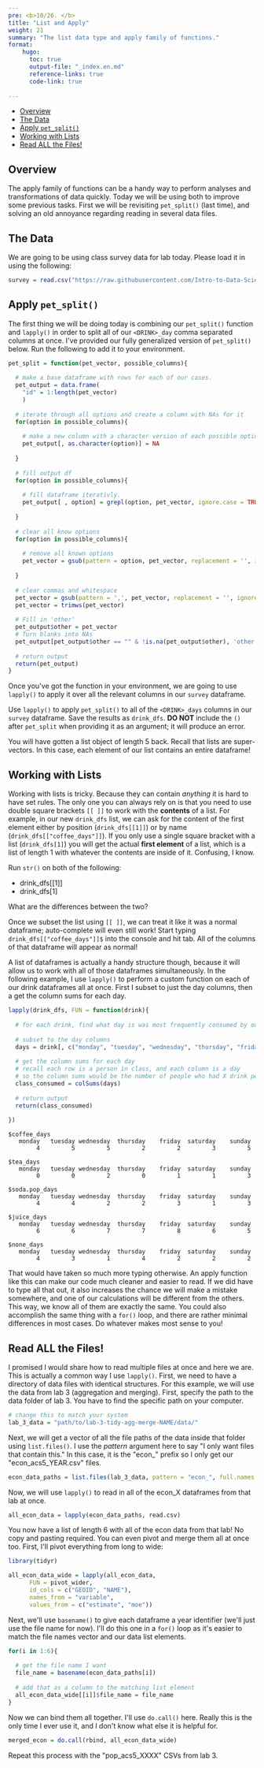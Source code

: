 ```yaml
---
pre: <b>10/26. </b>
title: "List and Apply"
weight: 21
summary: "The list data type and apply family of functions."
format:
    hugo:
      toc: true
      output-file: "_index.en.md"
      reference-links: true
      code-link: true
      
---
```




-   [Overview][]
-   [The Data][]
-   [Apply `pet_split()`][]
-   [Working with Lists][]
-   [Read ALL the Files!][]

## Overview

The apply family of functions can be a handy way to perform analyses and transformations of data quickly. Today we will be using both to improve some previous tasks. First we will be revisiting `pet_split()` (last time), and solving an old annoyance regarding reading in several data files.

## The Data

We are going to be using class survey data for lab today. Please load it in using the following:

``` r
survey = read.csv("https://raw.githubusercontent.com/Intro-to-Data-Science-Template/intro_to_data_science_reader/main/content/class_worksheets/4_r_rstudio/data/survey_data.csv")
```

## Apply `pet_split()`

The first thing we will be doing today is combining our `pet_split()` function and `lapply()` in order to split all of our `<DRINK>_day` comma separated columns at once. I've provided our fully generalized version of `pet_split()` below. Run the following to add it to your environment.

``` r
pet_split = function(pet_vector, possible_columns){
  
  # make a base dataframe with rows for each of our cases.
  pet_output = data.frame(
    "id" = 1:length(pet_vector)
    )
  
  # iterate through all options and create a column with NAs for it
  for(option in possible_columns){
    
    # make a new column with a character version of each possible option.
    pet_output[, as.character(option)] = NA
    
  }
  
  # fill output df
  for(option in possible_columns){
    
    # fill dataframe iterativly.
    pet_output[ , option] = grepl(option, pet_vector, ignore.case = TRUE)
    
  }
  
  # clear all know options
  for(option in possible_columns){
    
    # remove all known options
    pet_vector = gsub(pattern = option, pet_vector, replacement = '', ignore.case = TRUE)
    
  }
  
  # clear commas and whitespace
  pet_vector = gsub(pattern = ',', pet_vector, replacement = '', ignore.case = TRUE)
  pet_vector = trimws(pet_vector)
  
  # Fill in 'other'
  pet_output$other = pet_vector
  # Turn blanks into NAs
  pet_output[pet_output$other == "" & !is.na(pet_output$other), 'other'] = NA
  
  # return output
  return(pet_output)
}
```

Once you've got the function in your environment, we are going to use `lapply()` to apply it over all the relevant columns in our `survey` dataframe.

<div class="question">

Use `lapply()` to apply `pet_split()` to all of the `<DRINK>_days` columns in our `survey` dataframe. Save the results as `drink_dfs`. **DO NOT** include the `()` after `pet_split` when providing it as an argument; it will produce an error.

</div>

You will have gotten a list object of length 5 back. Recall that lists are super-vectors. In this case, each element of our list contains an entire dataframe!

## Working with Lists

Working with lists is tricky. Because they can contain *anything* it is hard to have set rules. The only one you can always rely on is that you need to use double square brackets `[[ ]]` to work with the **contents** of a list. For example, in our new `drink_dfs` list, we can ask for the content of the first element either by position (`drink_dfs[[1]]`) or by name (`drink_dfs[["coffee_days"]]`). If you only use a single square bracket with a list (`drink_dfs[1]`) you will get the actual **first element** of a list, which is a list of length 1 with whatever the contents are inside of it. Confusing, I know.

<div class="question">

Run `str()` on both of the following:

-   drink_dfs\[\[1\]\]
-   drink_dfs\[1\]

What are the differences between the two?

</div>

Once we subset the list using `[[ ]]`, we can treat it like it was a normal dataframe; auto-complete will even still work! Start typing `drink_dfs[["coffee_days"]]$` into the console and hit tab. All of the columns of that dataframe will appear as normal!

A list of dataframes is actually a handy structure though, because it will allow us to work with all of those dataframes simultaneously. In the following example, I use `lapply()` to perform a custom function on each of our drink dataframes all at once. First I subset to just the day columns, then a get the column sums for each day.

``` r
lapply(drink_dfs, FUN = function(drink){
  
  # for each drink, find what day is was most frequently consumed by our class
  
  # subset to the day columns
  days = drink[, c("monday", "tuesday", "wednesday", "thursday", "friday", "saturday", "sunday")]
  
  # get the column sums for each day
  # recall each row is a person in class, and each column is a day
  # so the column sums would be the number of people who had X drink per day
  class_consumed = colSums(days)
  
  # return output
  return(class_consumed)
  
})
```

    $coffee_days
       monday   tuesday wednesday  thursday    friday  saturday    sunday 
            4         5         5         2         2         3         5 

    $tea_days
       monday   tuesday wednesday  thursday    friday  saturday    sunday 
            0         0         2         0         1         1         3 

    $soda.pop_days
       monday   tuesday wednesday  thursday    friday  saturday    sunday 
            4         4         2         2         3         1         3 

    $juice_days
       monday   tuesday wednesday  thursday    friday  saturday    sunday 
            6         6         7         7         8         6         5 

    $none_days
       monday   tuesday wednesday  thursday    friday  saturday    sunday 
            4         3         1         4         2         2         2 

That would have taken so much more typing otherwise. An apply function like this can make our code much cleaner and easier to read. If we did have to type all that out, it also increases the chance we will make a mistake somewhere, and one of our calculations will be different from the others. This way, we know all of them are exactly the same. You could also accomplish the same thing with a `for()` loop, and there are rather minimal differences in most cases. Do whatever makes most sense to you!

## Read ALL the Files!

I promised I would share how to read multiple files at once and here we are. This is actually a common way I use `lapply()`. First, we need to have a directory of data files with identical structures. For this example, we will use the data from lab 3 (aggregation and merging). First, specify the path to the data folder of lab 3. You have to find the specific path on your computer.

``` r
# change this to match your system
lab_3_data = "path/to/lab-3-tidy-agg-merge-NAME/data/"
```

Next, we will get a vector of all the file paths of the data inside that folder using `list.files()`. I use the *pattern* argument here to say "I only want files that contain this." In this case, it is the "econ\_" prefix so I only get our "econ_acs5_YEAR.csv" files.

``` r
econ_data_paths = list.files(lab_3_data, pattern = "econ_", full.names = TRUE)
```

Now, we will use `lapply()` to read in all of the econ_X dataframes from that lab at once.

``` r
all_econ_data = lapply(econ_data_paths, read.csv)
```

You now have a list of length 6 with all of the econ data from that lab! No copy and pasting required. You can even pivot and merge them all at once too. First, I'll pivot everything from long to wide:

``` r
library(tidyr)

all_econ_data_wide = lapply(all_econ_data,
      FUN = pivot_wider,
      id_cols = c("GEOID", "NAME"),
      names_from = "variable",
      values_from = c("estimate", "moe"))
```

Next, we'll use `basename()` to give each dataframe a year identifier (we'll just use the file name for now). I'll do this one in a `for()` loop as it's easier to match the file names vector and our data list elements.

``` r
for(i in 1:6){
  
  # get the file name I want
  file_name = basename(econ_data_paths[i])
  
  # add that as a column to the matching list element
  all_econ_data_wide[[i]]$file_name = file_name
}
```

Now we can bind them all together. I'll use `do.call()` here. Really this is the only time I ever use it, and I don't know what else it is helpful for.

``` r
merged_econ = do.call(rbind, all_econ_data_wide)
```

<div class="question">

Repeat this process with the "pop_acs5_XXXX" CSVs from lab 3.

</div>

  [Overview]: #overview
  [The Data]: #the-data
  [Apply `pet_split()`]: #apply-pet_split
  [Working with Lists]: #working-with-lists
  [Read ALL the Files!]: #read-all-the-files
